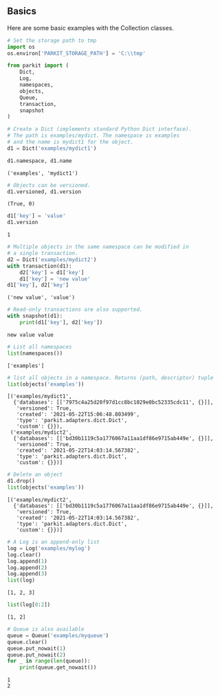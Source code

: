 ## Basics
Here are some basic examples with the Collection classes.


```python
# Set the storage path to tmp
import os
os.environ['PARKIT_STORAGE_PATH'] = 'C:\\tmp'
```


```python
from parkit import (
    Dict,
    Log,
    namespaces,
    objects,
    Queue,
    transaction,
    snapshot
)
```


```python
# Create a Dict (implements standard Python Dict interface).
# The path is examples/mydict. The namespace is examples
# and the name is mydict1 for the object.
d1 = Dict('examples/mydict1')
```


```python
d1.namespace, d1.name
```




    ('examples', 'mydict1')




```python
# Objects can be versioned.
d1.versioned, d1.version
```




    (True, 0)




```python
d1['key'] = 'value'
d1.version
```




    1




```python
# Multiple objects in the same namespace can be modified in
# a single transaction.
d2 = Dict('examples/mydict2')
with transaction(d1):
    d2['key'] = d1['key']
    d1['key'] = 'new value'
d1['key'], d2['key']
```




    ('new value', 'value')




```python
# Read-only transactions are also supported.
with snapshot(d1):
    print(d1['key'], d2['key'])
```

    new value value
    


```python
# List all namespaces
list(namespaces())
```




    ['examples']




```python
# list all objects in a namespace. Returns (path, descriptor) tuple
list(objects('examples'))
```




    [('examples/mydict1',
      {'databases': [['7975c4a25d20f97d1cc8bc1029e0bc52335cdc11', {}]],
       'versioned': True,
       'created': '2021-05-22T15:06:48.803499',
       'type': 'parkit.adapters.dict.Dict',
       'custom': {}}),
     ('examples/mydict2',
      {'databases': [['bd30b1119c5a1776067a11aa1df86e9715ab449e', {}]],
       'versioned': True,
       'created': '2021-05-22T14:03:14.567382',
       'type': 'parkit.adapters.dict.Dict',
       'custom': {}})]




```python
# Delete an object
d1.drop()
list(objects('examples'))
```




    [('examples/mydict2',
      {'databases': [['bd30b1119c5a1776067a11aa1df86e9715ab449e', {}]],
       'versioned': True,
       'created': '2021-05-22T14:03:14.567382',
       'type': 'parkit.adapters.dict.Dict',
       'custom': {}})]




```python
# A Log is an append-only list
log = Log('examples/mylog')
log.clear()
log.append(1)
log.append(2)
log.append(3)
list(log)
```




    [1, 2, 3]




```python
list(log[0:2])
```




    [1, 2]




```python
# Queue is also available
queue = Queue('examples/myqueue')
queue.clear()
queue.put_nowait(1)
queue.put_nowait(2)
for _ in range(len(queue)):
    print(queue.get_nowait())
```

    1
    2
    

